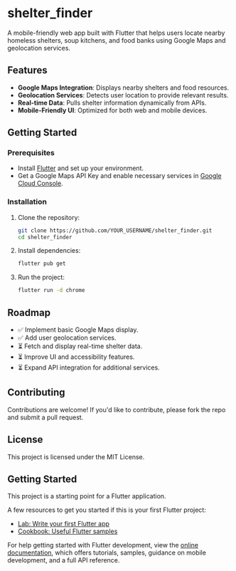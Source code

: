 # shelter_finder

A mobile-friendly web app built with Flutter that helps users locate nearby homeless shelters, soup kitchens, and food banks using Google Maps and geolocation services.

## Features
- **Google Maps Integration**: Displays nearby shelters and food resources.
- **Geolocation Services**: Detects user location to provide relevant results.
- **Real-time Data**: Pulls shelter information dynamically from APIs.
- **Mobile-Friendly UI**: Optimized for both web and mobile devices.

## Getting Started

### Prerequisites
- Install [Flutter](https://flutter.dev/docs/get-started/install) and set up your environment.
- Get a Google Maps API Key and enable necessary services in [Google Cloud Console](https://console.cloud.google.com/).

### Installation
1. Clone the repository:
   ```sh
   git clone https://github.com/YOUR_USERNAME/shelter_finder.git
   cd shelter_finder
   ```
2. Install dependencies:
   ```sh
   flutter pub get
   ```
3. Run the project:
   ```sh
   flutter run -d chrome
   ```

## Roadmap
- ✅ Implement basic Google Maps display.
- ✅ Add user geolocation services.
- ⏳ Fetch and display real-time shelter data.
- ⏳ Improve UI and accessibility features.
- ⏳ Expand API integration for additional services.

## Contributing
Contributions are welcome! If you'd like to contribute, please fork the repo and submit a pull request.

## License
This project is licensed under the MIT License.


## Getting Started

This project is a starting point for a Flutter application.

A few resources to get you started if this is your first Flutter project:

- [Lab: Write your first Flutter app](https://docs.flutter.dev/get-started/codelab)
- [Cookbook: Useful Flutter samples](https://docs.flutter.dev/cookbook)

For help getting started with Flutter development, view the
[online documentation](https://docs.flutter.dev/), which offers tutorials,
samples, guidance on mobile development, and a full API reference.
